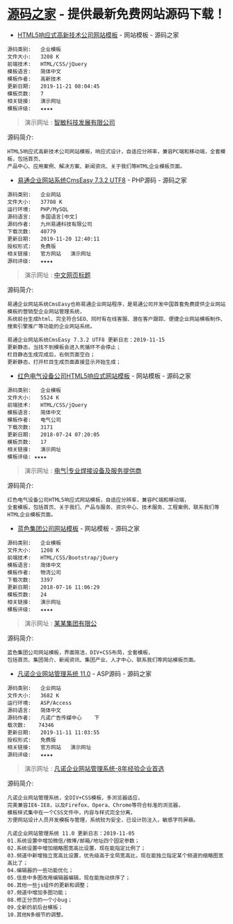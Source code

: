 # [源码之家](https://www.mycodes.net/) - 提供最新免费网站源码下载！  

- [HTML5响应式高新技术公司网站模板](https://www.mycodes.net/183/10247.htm) - 网站模板 - 源码之家  

```
源码类别: 	企业模板 	
文件大小: 	3208 K 	
前端技术: 	HTML/CSS/jQuery 	
模板语言: 	简体中文
模板作者: 	高新技术 	
更新日期: 	2019-11-21 08:04:45 	
模板页数: 	7
相关链接: 	演示网址 	
模板评级: 	★★★★
```
> 演示网址 : [智敏科技发展有限公司](https://demo.mycodes.net/qiye/gaoxinjishu/)  

源码简介: 

```
HTML5响应式高新技术公司网站模板，响应式设计，自适应分辨率，兼容PC端和移动端，全套模板，包括首页、
产品中心、应用案例、解决方案、新闻资讯、关于我们等HTML企业模板页面。
```

- [易通企业网站系统CmsEasy 7.3.2 UTF8](https://www.mycodes.net/49/4974.htm) - PHP源码 - 源码之家

```
源码类别: 	企业网站 	
文件大小: 	37708 K 	
运行环境: 	PHP/MySQL 	
源码语言: 	多国语言[中文]
源码作者: 	九州易通科技有限公司 	
下载次数: 	40779
更新日期: 	2019-11-20 12:40:11 	
授权形式: 	免费版
相关链接: 	官方网站   演示网址 	
源码评级: 	★★★★
```
> 演示网址 : [中文网页标题](https://demo.cmseasy.cn/index_cn.html)  
 
源码简介: 

```
易通企业网站系统CmsEasy也称易通企业网站程序，是易通公司开发中国首套免费提供企业网站模板的营销型企业网站管理系统，
系统前台生成html、完全符合SEO、同时有在线客服、潜在客户跟踪、便捷企业网站模板制作、搜索引擎推广等功能的企业网站系统。

易通企业网站系统CmsEasy 7.3.2 UTF8 更新日志：2019-11-15
更新静态，当找不到模板会进入死循环不会停止； 
栏目静态生成完成后，右侧页面空白；
更新静态，打开栏目生成页面直接显示开始生成；
```
 
- [红色电气设备公司HTML5响应式网站模板](https://www.mycodes.net/183/10037.htm)  - 网站模板 - 源码之家 

```  
源码类别: 	企业模板 	
文件大小: 	5524 K 	
前端技术: 	HTML/CSS/jQuery 	
模板语言: 	简体中文
模板作者: 	电气公司 	
下载次数: 	3171
更新日期: 	2018-07-24 07:20:05 	
模板页数: 	17
相关链接: 	演示网址 	
模板评级: ★★★★
```
> 演示网址 : [电气|专业焊接设备及服务提供商](https://demo.mycodes.net/qiye/hongsedianqishebei/#)  
  
源码简介: 
 
```	
红色电气设备公司HTML5响应式网站模板，自适应分辨率，兼容PC端和移动端，
全套模板，包括首页、关于我们、产品与服务、资讯中心、技术服务、工程案例、联系我们等HTML企业模板页面。
```
- [蓝色集团公司网站模板](https://www.mycodes.net/183/8362.htm)  - 网站模板 - 源码之家 

``` 
源码类别: 	企业模板 	
文件大小: 	1208 K 
前端技术: 	HTML/CSS/Bootstrap/jQuery 	
模板语言: 	简体中文
模板作者: 	物流公司 	
下载次数: 	3397
更新日期: 	2018-07-16 11:06:29 	
模板页数: 	24
相关链接: 	演示网址 	
模板评级: 	★★★★
```
> 演示网址 : [某某集团有限公](https://demo.mycodes.net/moban/lansejituan/index.html)  
    
源码简介: 
 
```	
蓝色集团公司网站模板，界面简洁，DIV+CSS布局，全套模板，
包括首页、集团简介、新闻资讯、集团产业、人才中心、联系我们等网站模板页面。
```

- [凡诺企业网站管理系统 11.0](https://www.mycodes.net/25/2089.htm) - ASP源码 - 源码之家

```
源码类别: 	企业网站 	
文件大小: 	3682 K 	
运行环境: 	ASP/Access 	
源码语言: 	简体中文
源码作者: 	凡诺广告传媒中心 	下
载次数: 	74346
更新日期: 	2019-11-11 11:03:55 	
授权形式: 	免费版
相关链接: 	官方网站   演示网址 	
源码评级: 	★★★★
```
> 演示网址 : [凡诺企业网站管理系统-8年经验企业首选](http://phpecms.pcfinal.cn/index.php)  
  
源码简介: 

```
凡诺企业网站管理系统，全DIV+CSS模板，多浏览器适应，
完美兼容IE6-IE8，以及Firefox、Opera、Chrome等符合标准的浏览器，
模板样式集中在一个CSS文件中，内容与样式完全分离，
方便网站设计人员开发模板与管理，系统较为安全，已设计防注入，敏感字符屏蔽。

凡诺企业网站管理系统 11.0 更新日志：2019-11-05
01.系统设置中增加微信/微博/邮箱/地址四个固定参数；
02.系统设置中增加缩略图宽高比设置，现在能指定比例了；
03.频道中新增独立宽高比设置，优先级高于全局宽高比，现在能独立指定某个频道的缩略图宽高比了；
04.编辑器的一些功能优化；
05.信息中多图改用编辑器编辑，现在能拖动排序了；
06.其他一些js组件的更新和调整；
07.频道中增加多图功能；
08.修正分页的一个小bug；
09.全新的前后台模板；
10.其他N多细节的调整。
```
